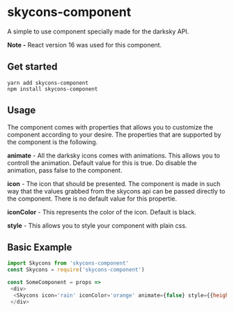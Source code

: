 # skycons-component
A simple to use component specially made for the darksky API.

**Note -** React version 16 was used for this component.

## Get started

	yarn add skycons-component
	npm install skycons-component


## Usage
The component comes with properties that allows you to customize the component according to your desire.
The properties that are supported by the component is the following.

**animate** - All the darksky icons comes with animations. This allows you to controll the animation. Default value for this is true. Do disable the animation, pass false to the component.

**icon** - The icon that should be presented. The component is made in such way that the values grabbed from the skycons api can be passed directly to the component. There is no default value for this propertie.

**iconColor** - This represents the color of the icon. Default is black.

**style** - This allows you to style your component with plain css.

## Basic Example

```javascript
import Skycons from 'skycons-component'
const Skycons = require('skycons-component')

const SomeComponent = props =>
 <div>
  <Skycons icon='rain' iconColor='orange' animate={false} style={{height: 64, width: 64}}
 </div>
```
